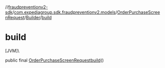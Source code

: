 //[fraudpreventionv2-sdk](../../../../index.md)/[com.expediagroup.sdk.fraudpreventionv2.models](../../index.md)/[OrderPurchaseScreenRequest](../index.md)/[Builder](index.md)/[build](build.md)

# build

[JVM]\

public final [OrderPurchaseScreenRequest](../index.md)[build](build.md)()
